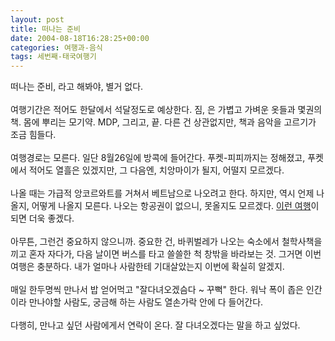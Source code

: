 ```yaml
---
layout: post
title: 떠나는 준비
date: 2004-08-18T16:28:25+00:00
categories: 여행과-음식
tags: 세번째-태국여행기
---
```

떠나는 준비, 라고 해봐야, 별거 없다. <br /><br />여행기간은 적어도 한달에서 석달정도로 예상한다. 짐, 은 가볍고 가벼운 옷들과 몇권의 책. 몸에 뿌리는 모기약. MDP, 그리고, 끝. 다른 건 상관없지만, 책과 음악을 고르기가 조금 힘들다.<br /><br />여행경로는 모른다. 일단 8월26일에 방콕에 들어간다. 푸켓-피피까지는 정해졌고, 푸켓에서 적어도 열흘은 있겠지만, 그 다음엔, 치앙마이가 될지, 어떨지 모르겠다.<br /><br />나올 때는 가급적 앙코르와트를 거쳐서 베트남으로 나오려고 한다. 하지만, 역시 언제 나올지, 어떻게 나올지 모른다. 나오는 항공권이 없으니, 못올지도 모르겠다. <A href="http://rancet.com/bbs/view.php?id=travel&amp;no=158" target=bb>이런 여행</A>이 되면 더욱 좋겠다.<br /><br />아무튼, 그런건 중요하지 않으니까. 중요한 건, 바퀴벌레가 나오는 숙소에서 철학사책을 끼고 혼자 자다가, 다음 날이면 버스를 타고 쓸쓸한 척 창밖을 바라보는 것. 그거면 이번 여행은 충분하다. 내가 얼마나 사람한테 기대살았는지 이번에 확실히 알겠지.<br /><br />매일 한두명씩 만나서 밥 얻어먹고 "잘다녀오겠슴다 ~ 꾸뻑" 한다. 워낙 폭이 좁은 인간이라 만나야할 사람도, 궁금해 하는 사람도 열손가락 안에 다 들어간다.<br /><br />다행히, 만나고 싶던 사람에게서 연락이 온다. 잘 다녀오겠다는 말을 하고 싶었다.
